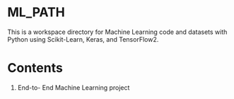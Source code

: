 # ML_PATH
This is a workspace directory for Machine Learning code and datasets with Python using Scikit-Learn, Keras, and TensorFlow2.
# Contents
1. End-to- End Machine Learning project
